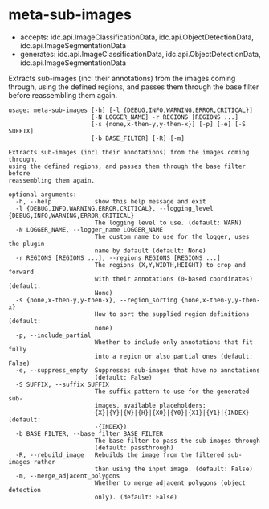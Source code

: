 # meta-sub-images

* accepts: idc.api.ImageClassificationData, idc.api.ObjectDetectionData, idc.api.ImageSegmentationData
* generates: idc.api.ImageClassificationData, idc.api.ObjectDetectionData, idc.api.ImageSegmentationData

Extracts sub-images (incl their annotations) from the images coming through, using the defined regions, and passes them through the base filter before reassembling them again.

```
usage: meta-sub-images [-h] [-l {DEBUG,INFO,WARNING,ERROR,CRITICAL}]
                       [-N LOGGER_NAME] -r REGIONS [REGIONS ...]
                       [-s {none,x-then-y,y-then-x}] [-p] [-e] [-S SUFFIX]
                       [-b BASE_FILTER] [-R] [-m]

Extracts sub-images (incl their annotations) from the images coming through,
using the defined regions, and passes them through the base filter before
reassembling them again.

optional arguments:
  -h, --help            show this help message and exit
  -l {DEBUG,INFO,WARNING,ERROR,CRITICAL}, --logging_level {DEBUG,INFO,WARNING,ERROR,CRITICAL}
                        The logging level to use. (default: WARN)
  -N LOGGER_NAME, --logger_name LOGGER_NAME
                        The custom name to use for the logger, uses the plugin
                        name by default (default: None)
  -r REGIONS [REGIONS ...], --regions REGIONS [REGIONS ...]
                        The regions (X,Y,WIDTH,HEIGHT) to crop and forward
                        with their annotations (0-based coordinates) (default:
                        None)
  -s {none,x-then-y,y-then-x}, --region_sorting {none,x-then-y,y-then-x}
                        How to sort the supplied region definitions (default:
                        none)
  -p, --include_partial
                        Whether to include only annotations that fit fully
                        into a region or also partial ones (default: False)
  -e, --suppress_empty  Suppresses sub-images that have no annotations
                        (default: False)
  -S SUFFIX, --suffix SUFFIX
                        The suffix pattern to use for the generated sub-
                        images, available placeholders:
                        {X}|{Y}|{W}|{H}|{X0}|{Y0}|{X1}|{Y1}|{INDEX} (default:
                        -{INDEX})
  -b BASE_FILTER, --base_filter BASE_FILTER
                        The base filter to pass the sub-images through
                        (default: passthrough)
  -R, --rebuild_image   Rebuilds the image from the filtered sub-images rather
                        than using the input image. (default: False)
  -m, --merge_adjacent_polygons
                        Whether to merge adjacent polygons (object detection
                        only). (default: False)
```
